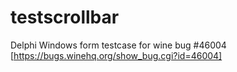 # testscrollbar
Delphi Windows form testcase for wine bug #46004 [https://bugs.winehq.org/show_bug.cgi?id=46004]
